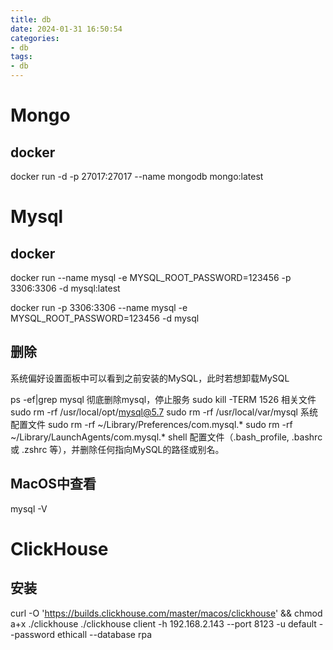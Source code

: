 ```yaml
---
title: db
date: 2024-01-31 16:50:54
categories:
- db
tags:
- db
---
```


# Mongo
## docker
docker run -d -p 27017:27017 --name mongodb mongo:latest


# Mysql
## docker
docker run --name mysql -e MYSQL_ROOT_PASSWORD=123456 -p 3306:3306 -d mysql:latest

docker run -p 3306:3306 --name mysql -e MYSQL_ROOT_PASSWORD=123456 -d mysql

## 删除
系统偏好设置面板中可以看到之前安装的MySQL，此时若想卸载MySQL

ps -ef|grep mysql
彻底删除mysql，停止服务
sudo kill -TERM 1526
相关文件
   sudo rm -rf /usr/local/opt/mysql@5.7
   sudo rm -rf /usr/local/var/mysql
系统配置文件
   sudo rm -rf ~/Library/Preferences/com.mysql.*
   sudo rm -rf ~/Library/LaunchAgents/com.mysql.*
shell 配置文件（.bash_profile, .bashrc 或 .zshrc 等），并删除任何指向MySQL的路径或别名。

## MacOS中查看
mysql -V

# ClickHouse
## 安装
curl -O 'https://builds.clickhouse.com/master/macos/clickhouse' && chmod a+x ./clickhouse
./clickhouse client -h 192.168.2.143 --port 8123 -u default --password ethicall --database rpa
